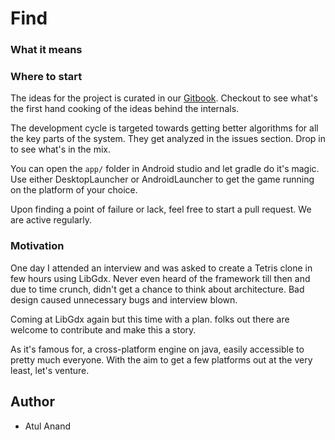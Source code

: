 # Find

### What it means



### Where to start

The ideas for the project is curated in our [Gitbook](https://app.gitbook.com/@blind-1/s/blind/). Checkout to see what's the first hand cooking of the ideas behind the internals.

The development cycle is targeted towards getting better algorithms for all the key parts of the system. They get analyzed in the issues section. Drop in to see what's in the mix.

You can open the `app/` folder in Android studio and let gradle do it's magic. Use either DesktopLauncher or AndroidLauncher to get the game running on the platform of your choice.

Upon finding a point of failure or lack, feel free to start a pull request. We are active regularly.

### Motivation

One day I attended an interview and was asked to create a Tetris clone in few hours using LibGdx. Never even heard of the framework till then and due to time crunch, didn't get a chance to think about architecture. Bad design caused unnecessary bugs and interview blown.

Coming at LibGdx again but this time with a plan. folks out there are welcome to contribute and make this a story.

As it's famous for, a cross-platform engine on java, easily accessible to pretty much everyone. With the aim to get a few platforms out at the very least, let's venture.

## Author

* Atul Anand

